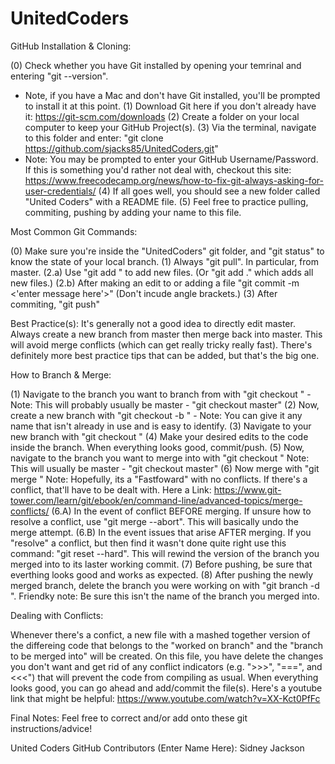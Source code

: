 # UnitedCoders

GitHub Installation & Cloning:

(0) Check whether you have Git installed by opening your temrinal and entering "git --version". 
- Note, if you have a Mac and don't have Git installed, you'll be prompted to install it at this point.
(1) Download Git here if you don't already have it: https://git-scm.com/downloads
(2) Create a folder on your local computer to keep your GitHub Project(s).
(3) Via the terminal, navigate to this folder and enter: "git clone https://github.com/sjacks85/UnitedCoders.git"
- Note: You may be prompted to enter your GitHub Username/Password. 
If this is something you'd rather not deal with, checkout this site: https://www.freecodecamp.org/news/how-to-fix-git-always-asking-for-user-credentials/
(4) If all goes well, you should see a new folder called "United Coders" with a README file.
(5) Feel free to practice pulling, commiting, pushing by adding your name to this file.

Most Common Git Commands:

(0) Make sure you're inside the "UnitedCoders" git folder, and "git status" to know the state of your local branch.
(1) Always "git pull". In particular, from master.
(2.a) Use "git add <name-of-file>" to add new files. (Or "git add ." which adds all new files.)
(2.b) After making an edit to or adding a file "git commit -m <'enter message here'>" (Don't incude angle brackets.)
(3) After commiting, "git push"

Best Practice(s):
It's generally not a good idea to directly edit master. Always create a new branch from master then merge back into master. This will avoid merge conflicts (which can get really tricky really fast).
There's definitely more best practice tips that can be added, but that's the big one.

How to Branch & Merge:

(1) Navigate to the branch you want to branch from with "git checkout <branch-to-branch-from>"
	- Note: This will probably usually be master - "git checkout master"
(2) Now, create a new branch with "git checkout -b <name-of-new-branch>"
	- Note: You can give it any name that isn't already in use and is easy to identify.
(3) Navigate to your new branch with "git checkout <name-of-new-branch>"
(4) Make your desired edits to the code inside the branch. When everything looks good, commit/push.
(5) Now, navigate to the branch you want to merge into with "git checkout <branch-to-merge-into>"
	Note: This will usually be master - "git checkout master"
(6) Now merge with "git merge <name-of-new-branch>"
	Note: Hopefully, its a "Fastfoward" with no conflicts. If there's a conflict, that'll have to be dealt with.
	Here a Link: https://www.git-tower.com/learn/git/ebook/en/command-line/advanced-topics/merge-conflicts/
(6.A) In the event of conflict BEFORE merging. If unsure how to resolve a conflict, use "git merge --abort".
	This will basically undo the merge attempt.
(6.B) In the event issues that arise AFTER merging. If you "resolve" a conflict, but then find it wasn't
	done quite right use this command: "git reset --hard".
	This will rewind the version of the branch you merged into to its laster working commit.
(7) Before pushing, be sure that everthing looks good and works as expected.
(8) After pushing the newly merged branch, delete the branch you were working on with "git branch -d <name-of-new-branch>". Friendky note: Be sure this isn't the name of the branch you merged into.

Dealing with Conflicts:

Whenever there's a confict, a new file with a mashed together version of the differeing code that belongs to the "worked on branch" and the "branch to be merged into" will be created. On this file, you have delete the changes you don't want and get rid of any conflict indicators (e.g. ">>>", "===", and <<<") that will prevent the code from compiling as usual. When everything looks good, you can go ahead and add/commit the file(s). Here's a youtube link that might be helpful: https://www.youtube.com/watch?v=XX-Kct0PfFc

Final Notes:
Feel free to correct and/or add onto these git instructions/advice! 

United Coders GitHub Contributors (Enter Name Here):
Sidney Jackson